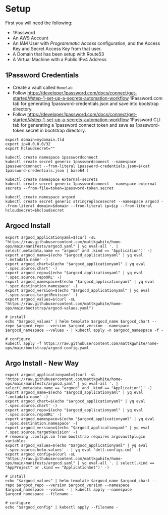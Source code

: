 # Setup

First you will need the following:

- 1Password
- An AWS Account
- An IAM User with *Programmatic Access* configuration, and the Access Key and Secret Access Key from that user.
- A Domain that has been setup with Route53
- A Virtual Machine with a Public IPv4 Address

## 1Password Credentials

- Create a vault called `Homelab`
- Follow https://developer.1password.com/docs/connect/get-started/#step-1-set-up-a-secrets-automation-workflow 1Password.com tab for generating 1password-credentials.json and save into bootstrap directory.
- Follow https://developer.1password.com/docs/connect/get-started/#step-1-set-up-a-secrets-automation-workflow 1Password CLI tab for generating a 1password connect token and save as 1password-token.secret in bootstrap directory.

```shell
export domain=mydomain.tld
export ip=0.0.0.0/32
export hcloudsecret=""

kubectl create namespace 1passwordconnect
kubectl create secret generic 1passwordconnect --namespace 1passwordconnect --from-literal 1password-credentials.json=$(cat 1password-credentials.json | base64 )

kubectl create namespace external-secrets
kubectl create secret generic 1passwordconnect --namespace external-secrets --from-file=token=1password-token.secret

kubectl create namespace argocd
kubectl create secret generic stringreplacesecret --namespace argocd --from-literal domain=$domain --from-literal ip=$ip --from-literal hcloudsecret=$hcloudsecret
```

## Argocd Install

```
export argocd_applicationyaml=$(curl -sL "https://raw.githubusercontent.com/mattkgwhite/home-ops/main/manifests/argocd.yaml" | yq eval-all '. | select(.metadata.name == "argocd" and .kind == "Application")' -)
export argocd_name=$(echo "$argocd_applicationyaml" | yq eval '.metadata.name' -)
export argocd_chart=$(echo "$argocd_applicationyaml" | yq eval '.spec.source.chart' -)
export argocd_repo=$(echo "$argocd_applicationyaml" | yq eval '.spec.source.repoURL' -)
export argocd_namespace=$(echo "$argocd_applicationyaml" | yq eval '.spec.destination.namespace' -)
export argocd_version=$(echo "$argocd_applicationyaml" | yq eval '.spec.source.targetRevision' -)
export argocd_values=$(curl -sL "https://raw.githubusercontent.com/mattkgwhite/home-ops/main/bootstrap/argocd-values.yaml")

# install
echo "$argocd_values" | helm template $argocd_name $argocd_chart --repo $argocd_repo --version $argocd_version --namespace $argocd_namespace --values - | kubectl apply -n $argocd_namespace -f -

# configure
kubectl apply -f https://raw.githubusercontent.com/mattkgwhite/home-ops/main/bootstrap/argocd-config.yaml
```

## Argo Install - New Way

```
export argocd_applicationyaml=$(curl -sL "https://raw.githubusercontent.com/mattkgwhite/home-ops/main/manifests/argocd.yaml" | yq eval-all '. | select(.metadata.name == "argocd" and .kind == "Application")' -)
export argocd_name=$(echo "$argocd_applicationyaml" | yq eval '.metadata.name' -)
export argocd_chart=$(echo "$argocd_applicationyaml" | yq eval '.spec.source.chart' -)
export argocd_repo=$(echo "$argocd_applicationyaml" | yq eval '.spec.source.repoURL' -)
export argocd_namespace=$(echo "$argocd_applicationyaml" | yq eval '.spec.destination.namespace' -)
export argocd_version=$(echo "$argocd_applicationyaml" | yq eval '.spec.source.targetRevision' -)
# removing .configs.cm from bootstrap requires argovaultplugin variables
export argocd_values=$(echo "$argocd_applicationyaml" | yq eval '.spec.source.helm.values' - | yq eval 'del(.configs.cm)' -)
export argocd_config=$(curl -sL "https://raw.githubusercontent.com/mattkgwhite/home-ops/main/manifests/argocd.yaml" | yq eval-all '. | select(.kind == "AppProject" or .kind == "ApplicationSet")' -)

# install
echo "$argocd_values" | helm template $argocd_name $argocd_chart --repo $argocd_repo --version $argocd_version --namespace $argocd_namespace --values - | kubectl apply --namespace $argocd_namespace --filename -

# configure
echo "$argocd_config" | kubectl apply --filename -
```
